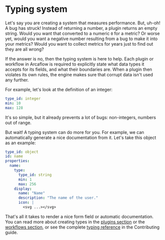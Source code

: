# Typing system

Let's say you are creating a system that measures performance. But, uh-oh! A bug has struck! Instead of returning a number, a plugin returns an empty string. Would you want that converted to a numeric `0` for a metric? Or worse yet, would you want a negative number resulting from a bug to make it into your metrics? Would you want to collect metrics for years just to find out they are all wrong?

If the answer is no, then the typing system is here to help. Each plugin or workflow in Arcaflow is required to explicitly state what data types it accepts for its fields, and what their boundaries are. When a plugin then violates its own rules, the engine makes sure that corrupt data isn't used any further.

For example, let's look at the definition of an integer:

```yaml
type_id: integer
min: 10
max: 128
```

It's so simple, but it already prevents a lot of bugs: non-integers, numbers out of range.

But wait! A typing system can do more for you. For example, we can automatically generate a nice documentation from it. Let's take this object as an example:

```yaml
type_id: object
id: name
properties:
  name:
    type:
      type_id: string
      min: 1
      max: 256
    display:
      name: "Name"
      description: "The name of the user."
      icon: |
        <svg ...></svg>
```

That's all it takes to render a nice form field or automatic documentation. You can read more about creating types in the [plugins section](../plugins/index.md) or the [workflows section](../workflows/index.md), or see the complete [typing reference](/arcaflow/contributing/typing/) in the Contributing guide.

